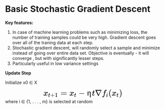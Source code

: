 
# Basic Stochastic Gradient Descent

**Key features:**
1. In case of machine learning problems such as minimizing loss, the number of training samples could be very high. Gradient descent goes over all of the traning data at each step.
2. Stochastic gradient descent, will randomly select a sample and minimize instead of going over entire data set. Objective is eventually - it will converge , but with significantly lesser steps.
3. Particularly useful in low variance settings



**Update Step**

Initialize x0 ∈ X

<!-- $$
x_{t+1} = x_t−η∇f_{i}(x_t)
$$ --> 

<div align="center"><img style="background: white;" src="../../svg/lqxB1demtG.svg"></div>
where i ∈ {1, . . . , m} is  selected at random

